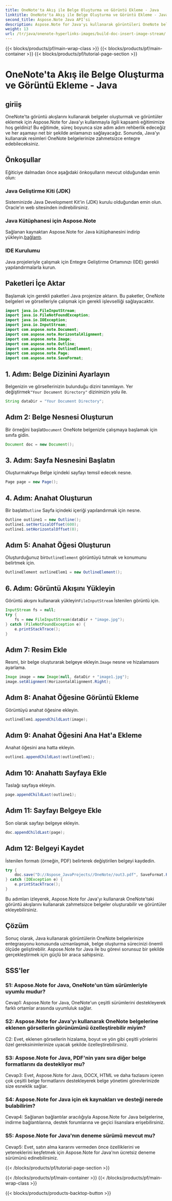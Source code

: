 ```yaml
---
title: OneNote'ta Akış ile Belge Oluşturma ve Görüntü Ekleme - Java
linktitle: OneNote'ta Akış ile Belge Oluşturma ve Görüntü Ekleme - Java
second_title: Aspose.Note Java API'si
description: Aspose.Note for Java'yı kullanarak görüntüleri OneNote belgelerine zahmetsizce nasıl entegre edebileceğinizi öğrenin. Java geliştiricileri için adım adım eğitim.
weight: 13
url: /tr/java/onenote-hyperlinks-images/build-doc-insert-image-stream/
---
```


{{< blocks/products/pf/main-wrap-class >}}
{{< blocks/products/pf/main-container >}}
{{< blocks/products/pf/tutorial-page-section >}}

# OneNote'ta Akış ile Belge Oluşturma ve Görüntü Ekleme - Java

## giriiş

OneNote'ta görüntü akışlarını kullanarak belgeler oluşturmak ve görüntüler eklemek için Aspose.Note for Java'yı kullanmayla ilgili kapsamlı eğitimimize hoş geldiniz! Bu eğitimde, süreç boyunca size adım adım rehberlik edeceğiz ve her aşamayı net bir şekilde anlamanızı sağlayacağız. Sonunda, Java'yı kullanarak resimleri OneNote belgelerinize zahmetsizce entegre edebileceksiniz.

## Önkoşullar

Eğiticiye dalmadan önce aşağıdaki önkoşulların mevcut olduğundan emin olun:

### Java Geliştirme Kiti (JDK)

Sisteminizde Java Development Kit'in (JDK) kurulu olduğundan emin olun. Oracle'ın web sitesinden indirebilirsiniz.

### Java Kütüphanesi için Aspose.Note

 Sağlanan kaynaktan Aspose.Note for Java kütüphanesini indirip yükleyin.[bağlantı](https://releases.aspose.com/note/java/).

### IDE Kurulumu

Java projeleriyle çalışmak için Entegre Geliştirme Ortamınızı (IDE) gerekli yapılandırmalarla kurun.

## Paketleri İçe Aktar

Başlamak için gerekli paketleri Java projenize aktarın. Bu paketler, OneNote belgeleri ve görselleriyle çalışmak için gerekli işlevselliği sağlayacaktır.

```java
import java.io.FileInputStream;
import java.io.FileNotFoundException;
import java.io.IOException;
import java.io.InputStream;
import com.aspose.note.Document;
import com.aspose.note.HorizontalAlignment;
import com.aspose.note.Image;
import com.aspose.note.Outline;
import com.aspose.note.OutlineElement;
import com.aspose.note.Page;
import com.aspose.note.SaveFormat;
```

## 1. Adım: Belge Dizinini Ayarlayın

 Belgenizin ve görsellerinizin bulunduğu dizini tanımlayın. Yer değiştirmek`"Your Document Directory"` dizininizin yolu ile.

```java
String dataDir = "Your Document Directory";
```

## Adım 2: Belge Nesnesi Oluşturun

 Bir örneğini başlat`Document` OneNote belgenizle çalışmaya başlamak için sınıfa gidin.

```java
Document doc = new Document();
```

## 3. Adım: Sayfa Nesnesini Başlatın

 Oluşturmak`Page` Belge içindeki sayfayı temsil edecek nesne.

```java
Page page = new Page();
```

## 4. Adım: Anahat Oluşturun

 Bir başlat`Outline` Sayfa içindeki içeriği yapılandırmak için nesne.

```java
Outline outline1 = new Outline();
outline1.setVerticalOffset(600);
outline1.setHorizontalOffset(0);
```

## Adım 5: Anahat Öğesi Oluşturun

 Oluşturduğunuz bir`OutlineElement` görüntüyü tutmak ve konumunu belirtmek için.

```java
OutlineElement outlineElem1 = new OutlineElement();
```

## 6. Adım: Görüntü Akışını Yükleyin

 Görüntü akışını kullanarak yükleyin`FileInputStream` İstenilen görüntü için.

```java
InputStream fs = null;
try {
    fs = new FileInputStream(dataDir + "image.jpg");
} catch (FileNotFoundException e) {
    e.printStackTrace();
}
```

## Adım 7: Resim Ekle

 Resmi, bir belge oluşturarak belgeye ekleyin.`Image` nesne ve hizalamasını ayarlama.

```java
Image image = new Image(null, dataDir + "image1.jpg");
image.setAlignment(HorizontalAlignment.Right);
```

## Adım 8: Anahat Öğesine Görüntü Ekleme

Görüntüyü anahat öğesine ekleyin.

```java
outlineElem1.appendChildLast(image);
```

## Adım 9: Anahat Öğesini Ana Hat'a Ekleme

Anahat öğesini ana hatta ekleyin.

```java
outline1.appendChildLast(outlineElem1);
```

## Adım 10: Anahattı Sayfaya Ekle

Taslağı sayfaya ekleyin.

```java
page.appendChildLast(outline1);
```

## Adım 11: Sayfayı Belgeye Ekle

Son olarak sayfayı belgeye ekleyin.

```java
doc.appendChildLast(page);
```

## Adım 12: Belgeyi Kaydet

İstenilen formatı (örneğin, PDF) belirterek değiştirilen belgeyi kaydedin.

```java
try {
    doc.save("D://Aspose_JavaProjects//OneNote//out3.pdf", SaveFormat.Pdf);
} catch (IOException e) {
    e.printStackTrace();
}
```

Bu adımları izleyerek, Aspose.Note for Java'yı kullanarak OneNote'taki görüntü akışlarını kullanarak zahmetsizce belgeler oluşturabilir ve görüntüler ekleyebilirsiniz.

## Çözüm

Sonuç olarak, Java kullanarak görüntülerin OneNote belgelerinize entegrasyonu konusunda uzmanlaşmak, belge oluşturma sürecinizi önemli ölçüde geliştirebilir. Aspose.Note for Java ile bu görevi sorunsuz bir şekilde gerçekleştirmek için güçlü bir araca sahipsiniz.

## SSS'ler

### S1: Aspose.Note for Java, OneNote'un tüm sürümleriyle uyumlu mudur?

Cevap1: Aspose.Note for Java, OneNote'un çeşitli sürümlerini destekleyerek farklı ortamlar arasında uyumluluk sağlar.

### S2: Aspose.Note for Java'yı kullanarak OneNote belgelerine eklenen görsellerin görünümünü özelleştirebilir miyim?

C2: Evet, eklenen görsellerin hizalama, boyut ve yön gibi çeşitli yönlerini özel gereksinimlerinize uyacak şekilde özelleştirebilirsiniz.

### S3: Aspose.Note for Java, PDF'nin yanı sıra diğer belge formatlarını da destekliyor mu?

Cevap3: Evet, Aspose.Note for Java, DOCX, HTML ve daha fazlasını içeren çok çeşitli belge formatlarını destekleyerek belge yönetimi görevlerinizde size esneklik sağlar.

### S4: Aspose.Note for Java için ek kaynakları ve desteği nerede bulabilirim?

Cevap4: Sağlanan bağlantılar aracılığıyla Aspose.Note for Java belgelerine, indirme bağlantılarına, destek forumlarına ve geçici lisanslara erişebilirsiniz.

### S5: Aspose.Note for Java'nın deneme sürümü mevcut mu?

Cevap5: Evet, satın alma kararını vermeden önce özelliklerini ve yeteneklerini keşfetmek için Aspose.Note for Java'nın ücretsiz deneme sürümünü edinebilirsiniz.

{{< /blocks/products/pf/tutorial-page-section >}}

{{< /blocks/products/pf/main-container >}}
{{< /blocks/products/pf/main-wrap-class >}}

{{< blocks/products/products-backtop-button >}}
